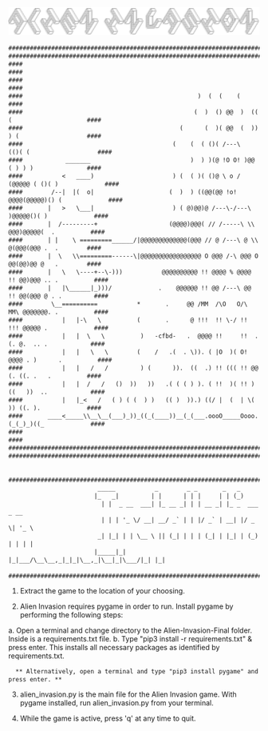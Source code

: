 ![Alien Invasion](Images/ALIEN_INVASION.png?raw=true "Alien Invasion")
<!-- language: lang-none -->
    #################################################################################################
    #################################################################################################
    ####                                                                                         ####
    ####                                                                                         ####
    ####                                                 )  (  (    (                            ####
    ####                                                (  )  () @@  )  (( (                     ####
    ####                                            (      (  )( @@  (  )) ) (                   ####
    ####                                          (    (  ( ()( /---\   (()( (                   ####
    ####            _______                            )  ) )(@ !O O! )@@  ( ) ) )               ####
    ####           <   ____)                      ) (  ( )( ()@ \ o / (@@@@@ ( ()( )             ####
    ####        /--|  |(  o|                     (  )  ) ((@@(@@ !o! @@@@(@@@@@)() (             ####
    ####       |   >   \___|                      ) ( @)@@)@ /---\-/---\ )@@@@@()( )             ####
    ####       |  /---------+                    (@@@@)@@@( // /-----\ \\ @@@)@@@@@(  .          ####
    ####       | |    \ =========______/|@@@@@@@@@@@@@(@@@ // @ /---\ @ \\ @(@@@(@@@ .  .        ####
    ####       |  \   \\=========------\|@@@@@@@@@@@@@@@@@ O @@@ /-\ @@@ O @@(@@)@@ @   .        ####
    ####       |   \   \----+--\-)))           @@@@@@@@@@ !! @@@@ % @@@@ !! @@)@@@ .. .          ####
    ####       |   |\______|_)))/             .    @@@@@@ !! @@ /---\ @@ !! @@(@@@ @ . .         ####
    ####        \__==========           *       .     @@ /MM  /\O   O/\  MM\ @@@@@@@. .          ####
    ####           |   |-\   \          (       .      @ !!!  !! \-/ !!  !!! @@@@@ .             ####
    ####           |   |  \   \          )   -cfbd-   .  @@@@ !!     !!  .(. @.  .. .            ####
    ####           |   |   \   \        (    /   .(  . \)). ( |O  )( O! @@@@ . )      .          ####
    ####           |   |   /   /         ) (      )).  ((  .) !! ((( !! @@ (. ((. .   .          ####
    ####           |   |  /   /   ()  ))   ))   .( ( ( ) ). ( !!  )( !! ) ((   ))  ..            ####
    ####           |   |_<   /   ( ) ( (  ) )   (( )  )).) ((/ |  (  | \(  )) ((. ).             ####
    ####       ____<_____\\__\__(___)_))_((_(____))__(_(___.oooO_____Oooo.(_(_)_)((_             ####
    ####                                                                                         ####
    #################################################################################################
    #################################################################################################


    #################################################################################################
                             _____           _        _ _       _   _             
                            |_   _|         | |      | | |     | | (_)            
                              | |  _ __  ___| |_ __ _| | | __ _| |_ _  ___  _ __  
                              | | | '_ \/ __| __/ _` | | |/ _` | __| |/ _ \| '_ \ 
                             _| |_| | | \__ \ || (_| | | | (_| | |_| | (_) | | | |
                            |_____|_| |_|___/\__\__,_|_|_|\__,_|\__|_|\___/|_| |_|

    #################################################################################################

1. Extract the game to the location of your choosing. 

2. Alien Invasion requires pygame in order to run. Install pygame by performing the following steps:
  
  a. Open a terminal and change directory to the Alien-Invasion-Final folder. Inside is a requirements.txt file.
  b. Type "pip3 install -r requirements.txt" & press enter. This installs all necessary packages as identified by requirements.txt.

      ** Alternatively, open a terminal and type "pip3 install pygame" and press enter. **

3. alien_invasion.py is the main file for the Alien Invasion game. With pygame installed, run alien_invasion.py from your terminal.

4. While the game is active, press 'q' at any time to quit.


